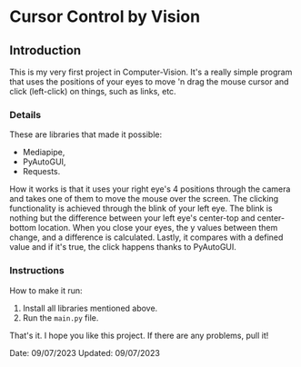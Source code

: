 # Cursor Control by Vision

## Introduction

This is my very first project in Computer-Vision. It's a really simple program that uses the positions of your eyes to move 'n drag the mouse cursor and click (left-click) on things, such as links, etc.

### Details

These are libraries that made it possible:

  - Mediapipe,
  - PyAutoGUI,
  - Requests.

How it works is that it uses your right eye's 4 positions through the camera and takes one of them to move the mouse over the screen. The clicking functionality is achieved through the blink of your left eye. The blink is nothing but the difference between your left eye's center-top and center-bottom location. When you close your eyes, the y values between them change, and a difference is calculated. Lastly, it compares with a defined value and if it's true, the click happens thanks to PyAutoGUI.

### Instructions

How to make it run:

  1. Install all libraries mentioned above.
  2. Run the `main.py` file.

That's it. I hope you like this project. If there are any problems, pull it!

Date: 09/07/2023
Updated: 09/07/2023
